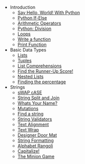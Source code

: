 - Introduction
   - [Say Hello, World! With Python](Introduction/Say_Hello_World_With_Python.py)
   - [Python If-Else](Introduction/Python_If_Else.py)
   - [Arithmetic Operators](Introduction/Arithmetic_Operators.py)
   - [Python: Division](Introduction/Python_Division.py)
   - [Loops](Introduction/Loops.py)
   - [Write a function](Introduction/Write_a_function.py)
   - [Print Function](Introduction/Print_Function.py)
- Basic Data Types
   - [Lists](Basic_Data_Types/Lists.py)
   - [Tuples](Basic_Data_Types/Tuples.py)
   - [List Comprehensions](Basic_Data_Types/List_Comprehensions.py)
   - [Find the Runner-Up Score!](Basic_Data_Types/Find_the_Runner_Up_Score.py)
   - [Nested Lists](Basic_Data_Types/Nested_Lists.py)
   - [Finding the percentage](Basic_Data_Types/Finding_the_percentage.py)
 - Strings
   - [sWAP cASE](Strings/sWAP_cASE.py)
   - [String Split and Join](Strings/String_Split_and_Join.py)
   - [Whats Your Name?](Strings/What's_Your_Name.py)
   - [Mutations](Strings/Mutations.py)
   - [Find a string](Strings/Find_a_string.py)
   - [String Validators](Strings/String_Validators.py)
   - [Text Alignment](Strings/Text_Alignment.py)
   - [Text Wrap](Strings/Text_Wrap.py)
   - [Designer Door Mat](Strings/DesignerDoorMat.py)
   - [String Formatting](Strings/String_Formatting.py)
   - [Alphabet Rangoli](Strings/Alphabet_Rangoli.py)
   - [Capitalize!](Strings/Capitalize.py)
   - [The Minion Game](Strings/TheMinionGame.py)
